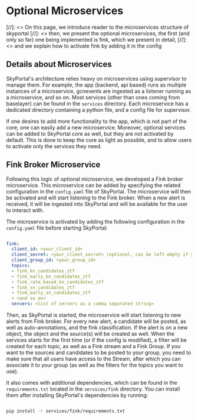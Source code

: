 # Optional Microservices

[//]: <> On this page, we introduce reader to the microservices structure of skyportal
[//]: <> then, we present the optional microservices, the first (and only so far) one being implemented is fink, which we present in detail,
[//]: <> and we explain how to activate fink by adding it in the config

## Details about Microservices

SkyPortal's architecture relies heavy on microservices using supervisor to manage them. For example, the app (backend, api based) runs as multiple instances of a microservice, gcnevents are ingested as a listener running as a microservice, and so on. Most services (other than ones coming from baselayer) can be found in the `services` directory.
Each microservice has a dedicated directory containing a python file, and a config file for supervisor.

If one desires to add more functionality to the app, which is not part of the core, one can easily add a new microservice. Moreover, optional services can be added to SkyPortal core as well, but they are not activated by default. This is done to keep the core as light as possible, and to allow users to activate only the services they need.

## Fink Broker Microservice

Following this logic of optional microservice, we developed a Fink broker microservice. This microservice can be added by specifying the related configuration in the `config.yaml` file of SkyPortal. The microservice will then be activated and will start listening to the Fink broker. When a new alert is received, it will be ingested into SkyPortal and will be available for the user to interact with.

The microservice is activated by adding the following configuration in the `config.yaml` file before starting SkyPortal:

```yaml

fink:
  client_id: <your_client_id>
  client_secret: <your_client_secret> (optional, can be left empty if you don't have a secret)
  client_group_id: <your_group_id>
  topics:
  - fink_kn_candidates_ztf
  - fink_early_kn_candidates_ztf
  - fink_rate_based_kn_candidates_ztf
  - fink_sn_candidates_ztf
  - fink_early_sn_candidates_ztf
  - <and so on>
  servers: <list of servers as a comma separated string>

```

Then, as SkyPortal is started, the microservice will start listening to new alerts from Fink broker. For every new alert, a candidate will be posted, as well as auto-annotations, and the fink classification. If the alert is on a new object, the object and the source(s) will be created as well.
When the services starts for the first time (or if the config is modified), a filter will be created for each topic, as well as a Fink stream and a Fink Group.
If you want to the sources and candidates to be posted to your group, you need to make sure that all users have access to the Stream, after which you can associate it to your group (as well as the filters for the topics you want to use).

It also comes with additional dependencies, which can be found in the `requirements.txt` located in the `services/fink` directory. You can install them after installing SkyPortal's dependencies by running:

```bash

pip install -r services/fink/requirements.txt

```
